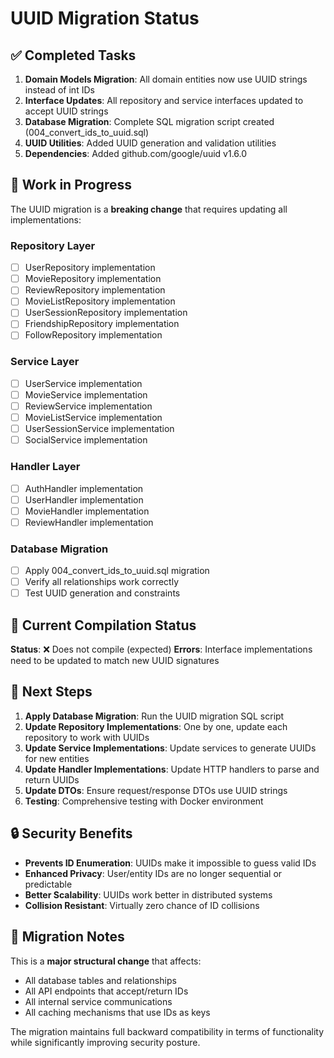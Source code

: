 # UUID Migration Status

## ✅ Completed Tasks

1. **Domain Models Migration**: All domain entities now use UUID strings instead of int IDs
2. **Interface Updates**: All repository and service interfaces updated to accept UUID strings  
3. **Database Migration**: Complete SQL migration script created (004_convert_ids_to_uuid.sql)
4. **UUID Utilities**: Added UUID generation and validation utilities
5. **Dependencies**: Added github.com/google/uuid v1.6.0

## 🚧 Work in Progress

The UUID migration is a **breaking change** that requires updating all implementations:

### Repository Layer
- [ ] UserRepository implementation
- [ ] MovieRepository implementation  
- [ ] ReviewRepository implementation
- [ ] MovieListRepository implementation
- [ ] UserSessionRepository implementation
- [ ] FriendshipRepository implementation
- [ ] FollowRepository implementation

### Service Layer  
- [ ] UserService implementation
- [ ] MovieService implementation
- [ ] ReviewService implementation
- [ ] MovieListService implementation
- [ ] UserSessionService implementation
- [ ] SocialService implementation

### Handler Layer
- [ ] AuthHandler implementation
- [ ] UserHandler implementation
- [ ] MovieHandler implementation
- [ ] ReviewHandler implementation

### Database Migration
- [ ] Apply 004_convert_ids_to_uuid.sql migration
- [ ] Verify all relationships work correctly
- [ ] Test UUID generation and constraints

## 🔧 Current Compilation Status

**Status**: ❌ Does not compile (expected)
**Errors**: Interface implementations need to be updated to match new UUID signatures

## 🎯 Next Steps

1. **Apply Database Migration**: Run the UUID migration SQL script
2. **Update Repository Implementations**: One by one, update each repository to work with UUIDs
3. **Update Service Implementations**: Update services to generate UUIDs for new entities
4. **Update Handler Implementations**: Update HTTP handlers to parse and return UUIDs
5. **Update DTOs**: Ensure request/response DTOs use UUID strings
6. **Testing**: Comprehensive testing with Docker environment

## 🔒 Security Benefits

- **Prevents ID Enumeration**: UUIDs make it impossible to guess valid IDs
- **Enhanced Privacy**: User/entity IDs are no longer sequential or predictable  
- **Better Scalability**: UUIDs work better in distributed systems
- **Collision Resistant**: Virtually zero chance of ID collisions

## 📝 Migration Notes

This is a **major structural change** that affects:
- All database tables and relationships
- All API endpoints that accept/return IDs
- All internal service communications
- All caching mechanisms that use IDs as keys

The migration maintains full backward compatibility in terms of functionality
while significantly improving security posture.

